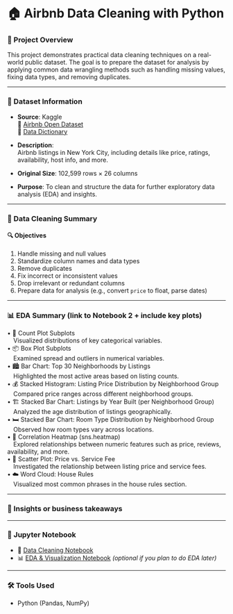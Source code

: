 # 🏠 Airbnb Data Cleaning with Python

### 📌 Project Overview
This project demonstrates practical data cleaning techniques on a real-world public dataset. The goal is to prepare the dataset for analysis by applying common data wrangling methods such as handling missing values, fixing data types, and removing duplicates.

---

### 📎 Dataset Information
- **Source**: Kaggle  
🔗 [Airbnb Open Dataset](https://www.kaggle.com/datasets/arianazmoudeh/airbnbopendata)  
🔗 [Data Dictionary](https://docs.google.com/spreadsheets/d/1b_dvmyhb_kAJhUmv81rAxl4KcXn0Pymz/edit?gid=1967362979#gid=1967362979)

- **Description**:  
  Airbnb listings in New York City, including details like price, ratings, availability, host info, and more.

- **Original Size**: 102,599 rows × 26 columns  
- **Purpose**: To clean and structure the data for further exploratory data analysis (EDA) and insights.

---

### 🧼 Data Cleaning Summary

#### 🔍 Objectives
1. Handle missing and null values  
2. Standardize column names and data types  
3. Remove duplicates  
4. Fix incorrect or inconsistent values  
5. Drop irrelevant or redundant columns  
6. Prepare data for analysis (e.g., convert `price` to float, parse dates)

---
### 📊 EDA Summary (link to Notebook 2 + include key plots)
•	📌 Count Plot Subplots<br>
&emsp;Visualized distributions of key categorical variables.<br>
•	📦 Box Plot Subplots<br>
&emsp;Examined spread and outliers in numerical variables.<br>
•	🏙️ Bar Chart: Top 30 Neighborhoods by Listings<br>
&emsp;Highlighted the most active areas based on listing counts.<br>
•	💰 Stacked Histogram: Listing Price Distribution by Neighborhood Group<br>
&emsp;Compared price ranges across different neighborhood groups.<br>
•	🏗️ Stacked Bar Chart: Listings by Year Built (per Neighborhood Group)<br>
&emsp;Analyzed the age distribution of listings geographically.<br>
•	🛏️ Stacked Bar Chart: Room Type Distribution by Neighborhood Group<br>
&emsp;Observed how room types vary across locations.<br>
•	🧊 Correlation Heatmap (sns.heatmap)<br>
&emsp;Explored relationships between numeric features such as price, reviews, availability, and more.<br>
•	📍 Scatter Plot: Price vs. Service Fee<br>
&emsp;Investigated the relationship between listing price and service fees.<br>
•	☁️ Word Cloud: House Rules<br>
&emsp;Visualized most common phrases in the house rules section.<br>

---
### 🧠 Insights or business takeaways
---
### 📓 Jupyter Notebook
- 🧹 [Data Cleaning Notebook](notebooks/1_data_cleaning_airbnb.ipynb)  
- 📊 [EDA & Visualization Notebook](2_eda_visualization_airbnb.ipynb) *(optional if you plan to do EDA later)*

---
### 🛠 Tools Used
- Python (Pandas, NumPy)

